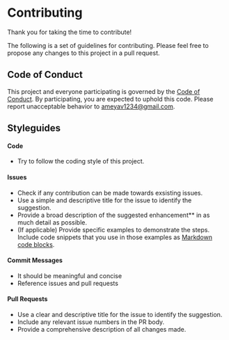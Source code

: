 # Contributing

Thank you for taking the time to contribute!

The following is a set of guidelines for contributing. Please feel free to propose any changes to this project in a pull request.

## Code of Conduct
This project and everyone participating is governed by the [Code of Conduct](CODE_OF_CONDUCT.md). By participating, you are expected to uphold this code. Please report unacceptable behavior to [ameyav1234@gmail.com](mailto:ameyav1234@gmail.com).

## Styleguides

#### Code
* Try to follow the coding style of this project.

#### Issues
* Check if any contribution can be made towards exsisting issues.
* Use a simple and descriptive title for the issue to identify the suggestion.
* Provide a broad description of the suggested enhancement** in as much detail as possible.
* (If applicable) Provide specific examples to demonstrate the steps. Include code snippets that you use in those examples as [Markdown code blocks](https://help.github.com/articles/markdown-basics/#multiple-lines).

#### Commit Messages
* It should be meaningful and concise
* Reference issues and pull requests

#### Pull Requests
* Use a clear and descriptive title for the issue to identify the suggestion.
* Include any relevant issue numbers in the PR body.
* Provide a comprehensive description of all changes made.
